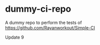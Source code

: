 # dummy-ci-repo
A dummy repo to perform the tests of https://github.com/Rayanworkout/Simple-CI

Update 9